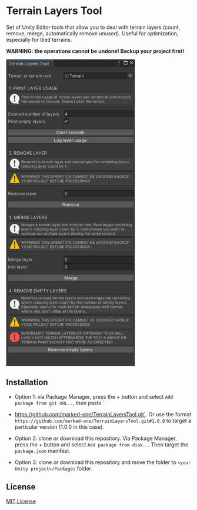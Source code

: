 # Terrain Layers Tool

Set of Unity Editor tools that allow you to deal with terrain layers (count, remove, merge, automatically remove unused). Useful for optimization, especially for tiled terrains.

**WARNING: the operations cannot be undone! Backup your project first!**


![Preview screenshot](Pictures/preview.png)

## Installation

- Option 1: via Package Manager, press the + button and select `Add package from git URL..`, then paste `
- https://github.com/marked-one/TerrainLayersTool.git`. Or use the format `https://github.com/marked-one/TerrainLayersTool.git#1.0.0` to target a particular version (1.0.0 in this case).


- Option 2: clone or download this repository. Via Package Manager, press the + button and select `Add package from disk..`. Then target the `package.json` manifest.


- Option 3: clone or download this repository and move the folder to `<your Unity project>/Packages` folder.


## License

[MIT License](../LICENSE.md)